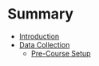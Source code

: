 # Summary

* [Introduction](README.md)
* [Data Collection](chapter1.md)
  * [Pre-Course Setup](chapter1/test.md)

